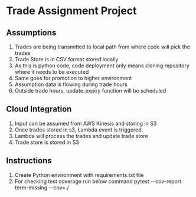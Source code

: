 # Trade Assignment Project

## Assumptions
1. Trades are being transmitted to local path from where code will pick the trades
2. Trade Store is in CSV format stored locally
3. As this is python code, code deployment only means cloning repository where it needs to be executed
4. Same goes for promotion to higher environment
5. Assumption data is flowing during trade hours
6. Outside trade hours, update_expiry function will be scheduled

## Cloud Integration
1. Input can be assumed from AWS Kinesis and storing in S3
2. Once trades stored in s3, Lambda event is triggered.
3. Lambda will process the trades and update trade store
4. Trade store is stored in S3

## Instructions
1. Create Python environment with requirements.txt file
2. For checking test coverage run below command
    pytest --cov-report term-missing --cov=./